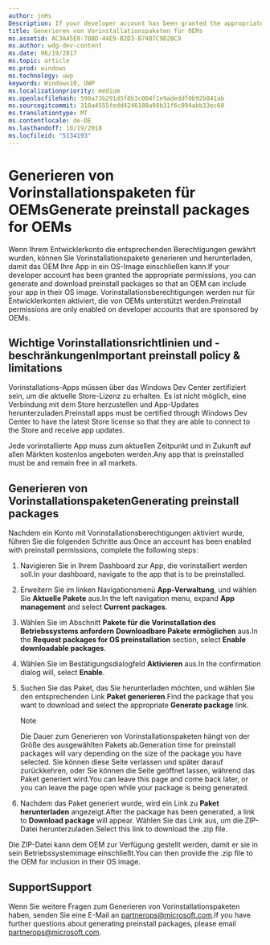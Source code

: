 ```yaml
---
author: jnHs
Description: If your developer account has been granted the appropriate permissions, you can generate and download preinstall packages so that an OEM can include your app in their OS image.
title: Generieren von Vorinstallationspaketen für OEMs
ms.assetid: AC3A45E8-7BBD-44E9-B2D3-B74B7C9B2BC9
ms.author: wdg-dev-content
ms.date: 06/19/2017
ms.topic: article
ms.prod: windows
ms.technology: uwp
keywords: Windows10, UWP
ms.localizationpriority: medium
ms.openlocfilehash: 598a73b291d5f8b3c004f1e9adeddf0b92b841ab
ms.sourcegitcommit: 310a4555fedd4246188a98b31f6c094abb33ec60
ms.translationtype: MT
ms.contentlocale: de-DE
ms.lasthandoff: 10/19/2018
ms.locfileid: "5134193"
---
```

# <a name="generate-preinstall-packages-for-oems"></a><span data-ttu-id="ed3fc-103">Generieren von Vorinstallationspaketen für OEMs</span><span class="sxs-lookup"><span data-stu-id="ed3fc-103">Generate preinstall packages for OEMs</span></span>

<span data-ttu-id="ed3fc-104">Wenn Ihrem Entwicklerkonto die entsprechenden Berechtigungen gewährt wurden, können Sie Vorinstallationspakete generieren und herunterladen, damit das OEM Ihre App in ein OS-Image einschließen kann.</span><span class="sxs-lookup"><span data-stu-id="ed3fc-104">If your developer account has been granted the appropriate permissions, you can generate and download preinstall packages so that an OEM can include your app in their OS image.</span></span> <span data-ttu-id="ed3fc-105">Vorinstallationsberechtigungen werden nur für Entwicklerkonten aktiviert, die von OEMs unterstützt werden.</span><span class="sxs-lookup"><span data-stu-id="ed3fc-105">Preinstall permissions are only enabled on developer accounts that are sponsored by OEMs.</span></span>


## <a name="important-preinstall-policy--limitations"></a><span data-ttu-id="ed3fc-106">Wichtige Vorinstallationsrichtlinien und -beschränkungen</span><span class="sxs-lookup"><span data-stu-id="ed3fc-106">Important preinstall policy & limitations</span></span>

<span data-ttu-id="ed3fc-107">Vorinstallations-Apps müssen über das Windows Dev Center zertifiziert sein, um die aktuelle Store-Lizenz zu erhalten. Es ist nicht möglich, eine Verbindung mit dem Store herzustellen und App-Updates herunterzuladen.</span><span class="sxs-lookup"><span data-stu-id="ed3fc-107">Preinstall apps must be certified through Windows Dev Center to have the latest Store license so that they are able to connect to the Store and receive app updates.</span></span>

<span data-ttu-id="ed3fc-108">Jede vorinstallierte App muss zum aktuellen Zeitpunkt und in Zukunft auf allen Märkten kostenlos angeboten werden.</span><span class="sxs-lookup"><span data-stu-id="ed3fc-108">Any app that is preinstalled must be and remain free in all markets.</span></span>


## <a name="generating-preinstall-packages"></a><span data-ttu-id="ed3fc-109">Generieren von Vorinstallationspaketen</span><span class="sxs-lookup"><span data-stu-id="ed3fc-109">Generating preinstall packages</span></span>

<span data-ttu-id="ed3fc-110">Nachdem ein Konto mit Vorinstallationsberechtigungen aktiviert wurde, führen Sie die folgenden Schritte aus:</span><span class="sxs-lookup"><span data-stu-id="ed3fc-110">Once an account has been enabled with preinstall permissions, complete the following steps:</span></span>

1.  <span data-ttu-id="ed3fc-111">Navigieren Sie in Ihrem Dashboard zur App, die vorinstalliert werden soll.</span><span class="sxs-lookup"><span data-stu-id="ed3fc-111">In your dashboard, navigate to the app that is to be preinstalled.</span></span>
2.  <span data-ttu-id="ed3fc-112">Erweitern Sie im linken Navigationsmenü **App-Verwaltung**, und wählen Sie **Aktuelle Pakete** aus.</span><span class="sxs-lookup"><span data-stu-id="ed3fc-112">In the left navigation menu, expand **App management** and select **Current packages**.</span></span>
3.  <span data-ttu-id="ed3fc-113">Wählen Sie im Abschnitt **Pakete für die Vorinstallation des Betriebssystems anfordern** **Downloadbare Pakete ermöglichen** aus.</span><span class="sxs-lookup"><span data-stu-id="ed3fc-113">In the **Request packages for OS preinstallation** section, select **Enable downloadable packages**.</span></span>
4.  <span data-ttu-id="ed3fc-114">Wählen Sie im Bestätigungsdialogfeld **Aktivieren** aus.</span><span class="sxs-lookup"><span data-stu-id="ed3fc-114">In the confirmation dialog will, select **Enable**.</span></span>
5.  <span data-ttu-id="ed3fc-115">Suchen Sie das Paket, das Sie herunterladen möchten, und wählen Sie den entsprechenden Link **Paket generieren**.</span><span class="sxs-lookup"><span data-stu-id="ed3fc-115">Find the package that you want to download and select the appropriate **Generate package** link.</span></span>

    > [!NOTE]
    > <span data-ttu-id="ed3fc-116">Die Dauer zum Generieren von Vorinstallationspaketen hängt von der Größe des ausgewählten Pakets ab.</span><span class="sxs-lookup"><span data-stu-id="ed3fc-116">Generation time for preinstall packages will vary depending on the size of the package you have selected.</span></span> <span data-ttu-id="ed3fc-117">Sie können diese Seite verlassen und später darauf zurückkehren, oder Sie können die Seite geöffnet lassen, während das Paket generiert wird.</span><span class="sxs-lookup"><span data-stu-id="ed3fc-117">You can leave this page and come back later, or you can leave the page open while your package is being generated.</span></span>

6.  <span data-ttu-id="ed3fc-118">Nachdem das Paket generiert wurde, wird ein Link zu **Paket herunterladen** angezeigt.</span><span class="sxs-lookup"><span data-stu-id="ed3fc-118">After the package has been generated, a link to **Download package** will appear.</span></span> <span data-ttu-id="ed3fc-119">Wählen Sie das Link aus, um die ZIP-Datei herunterzuladen.</span><span class="sxs-lookup"><span data-stu-id="ed3fc-119">Select this link to download the .zip file.</span></span>

<span data-ttu-id="ed3fc-120">Die ZIP-Datei kann dem OEM zur Verfügung gestellt werden, damit er sie in sein Betriebssystemimage einschließt.</span><span class="sxs-lookup"><span data-stu-id="ed3fc-120">You can then provide the .zip file to the OEM for inclusion in their OS image.</span></span>


## <a name="support"></a><span data-ttu-id="ed3fc-121">Support</span><span class="sxs-lookup"><span data-stu-id="ed3fc-121">Support</span></span>

<span data-ttu-id="ed3fc-122">Wenn Sie weitere Fragen zum Generieren von Vorinstallationspaketen haben, senden Sie eine E-Mail an <partnerops@microsoft.com>.</span><span class="sxs-lookup"><span data-stu-id="ed3fc-122">If you have further questions about generating preinstall packages, please email <partnerops@microsoft.com>.</span></span>

 

 





